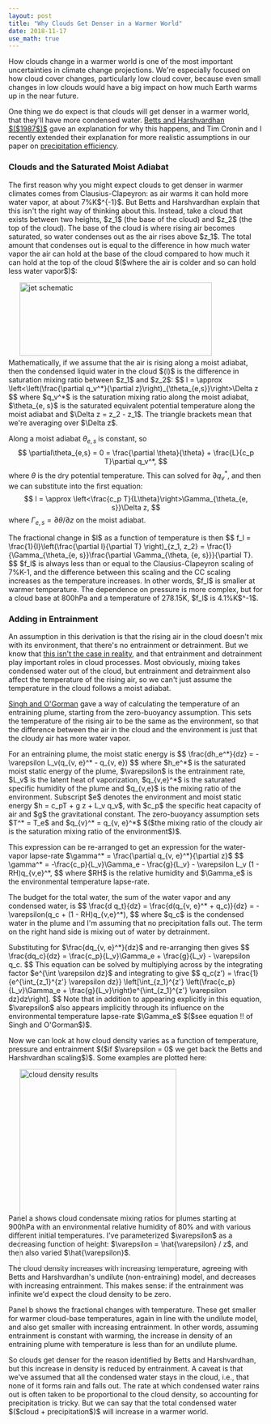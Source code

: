 ```yaml
---
layout: post
title: "Why Clouds Get Denser in a Warmer World"
date: 2018-11-17
use_math: true
---
```


<p>How clouds change in a warmer world is one of the most important uncertainties in climate change projections. We're especially focused on how cloud cover changes, particularly low cloud cover, because even small changes in low clouds would have a big impact on how much Earth warms up in the near future.</p>

<p>One thing we do expect is that clouds will get denser in a warmer world, that they'll have more condensed water. <a href="https://agupubs.onlinelibrary.wiley.com/doi/abs/10.1029/JD092iD07p08483">Betts and Harshvardhan $($1987$)$</a> gave an explanation for why this happens, and Tim Cronin and I recently extended their explanation for more realistic assumptions in our paper on <a href="https://agupubs.onlinelibrary.wiley.com/doi/abs/10.1029/2018MS001482?af=R">precipitation efficiency</a>.</p>

<h3>Clouds and the Saturated Moist Adiabat</h3>

<p>The first reason why you might expect clouds to get denser in warmer climates comes from Clausius-Clapeyron: as air warms it can hold more water vapor, at about 7%K$^{-1}$. But Betts and Harshvardhan explain that this isn't the right way of thinking about this. Instead, take a cloud that exists between two heights, $z_1$ (the base of the cloud) and $z_2$ (the top of the cloud). The base of the cloud is where rising air becomes saturated, so water condenses out as the air rises above $z_1$. The total amount that condenses out is equal to the difference in how much water vapor the air can hold at the base of the cloud compared to how much it can hold at the top of the cloud $($where the air is colder and so can hold less water vapor$)$:</p>

<img src="http://nicklutsko.github.io/notes/images/cloud_density_schematic.png" alt="jet schematic" style="position:absolute; left:250px; width:380px;height:145px;" class="center">
<br /><br /><br /><br /><br /><br /><br /><br />

<p>Mathematically, if we assume that the air is rising along a moist adiabat, then the condensed liquid water in the cloud $(l)$ is the difference in saturation mixing ratio between $z_1$ and $z_2$:
$$
l = \approx \left<\left(\frac{\partial q_v^*}{\partial z}\right)_{\theta_{e,s}}\right>\Delta z
$$
where $q_v^*$ is the saturation mixing ratio along the moist adiabat, $\theta_{e, s}$ is the saturated equivalent potential temperature along the moist adiabat and $\Delta z = z_2 - z_1$. The triangle brackets mean that we're averaging over $\Delta z$.</p>

Along a moist adiabat $\theta_{e, s}$ is constant, so
$$
\partial\theta_{e,s} = 0 = \frac{\partial \theta}{\theta} + \frac{L}{c_p T}\partial q_v^*,
$$
where $\theta$ is the dry potential temperature. This can solved for $\partial q_v^*$, and then we can substitute into the first equation:
$$
l = \approx \left<\frac{c_p T}{L\theta}\right>\Gamma_{\theta_{e, s}}\Delta z,
$$
where $\Gamma_{e, s} = \partial \theta / \partial z$ on the moist adiabat.

<p>The fractional change in $l$ as a function of temperature is then
$$
f_l = \frac{1}{l}\left(\frac{\partial l}{\partial T} \right)_{z_1, z_2} = \frac{1}{\Gamma_{\theta_{e, s}}\frac{\partial \Gamma_{\theta, {e, s}}}{\partial T}.
$$
$f_l$ is always less than or equal to the Clausius-Clapeyron scaling of 7%K-1, and the difference between this scaling and the CC scaling increases as the temperature increases. In other words, $f_l$ is smaller at warmer temperature. The dependence on pressure is more complex, but for a cloud base at 800hPa and a temperature of 278.15K, $f_l$ is 4.1%K$^-1$.</p>

<h3>Adding in Entrainment</h3>

<p>An assumption in this derivation is that the rising air in the cloud doesn't mix with its environment, that there's no entrainment or detrainment. But we know that <a href="https://journals.ametsoc.org/doi/10.1175/2009JAS3184.1">this isn't the case in reality</a>, and that entrainment and detrainment play important roles in cloud processes. Most obviously, mixing takes condensed water out of the cloud, but entrainment and detrainment also affect the temperature of the rising air, so we can't just assume the temperature in the cloud follows a moist adiabat.</p>

<p><a href="http://www.mit.edu/~pog/src/singh_entrainment_2013.pdf">Singh and O'Gorman</a> gave a way of calculating the temperature of an entraining plume, starting from the zero-buoyancy assumption. This sets the temperature of the rising air to be the same as the environment, so that the difference between the air in the cloud and the environment is just that the cloudy air has more water vapor.</p>

<p>For an entraining plume, the moist static energy is
$$
\frac{dh_e^*}{dz} = - \varepsilon L_v(q_{v, e}^* - q_{v, e})
$$
where $h_e^*$ is the saturated moist static energy of the plume, $\varepsilon$ is the entrainment rate, $L_v$ is the latent heat of vaporization, $q_{v,e}^*$ is the saturated specific humidity of the plume and $q_{v,e}$ is the mixing ratio of the environment. Subscript $e$ denotes the environment and moist static energy $h = c_pT + g z + L_v q_v$, with $c_p$ the specific heat capacity of air and $g$ the gravitational constant. The zero-buoyancy assumption sets $T^* = T_e$ and $q_{v}^* = q_{v, e}^*$ $($the mixing ratio of the cloudy air is the saturation mixing ratio of the environment$)$.</p>

<p>This expression can be re-arranged to get an expression for the water-vapor lapse-rate $\gamma^* = \frac{\partial q_{v, e}^*}{\partial z}$ 
$$
\gamma^* = -\frac{c_p}{L_v}\Gamma_e - \frac{g}{L_v} - \varepsilon L_v (1 - RH)q_{v,e}^*,
$$
where $RH$ is the relative humidity and $\Gamma_e$ is the environmental temperature lapse-rate.</p> 

<p>The budget for the total water, the sum of the water vapor and any condensed water, is
$$
\frac{d q_t}{dz} = \frac{d(q_{v, e}^* + q_c)}{dz} = -\varepsilon(q_c + (1 - RH)q_{v,e}^*),
$$
where $q_c$ is the condensed water in the plume and I'm assuming that no precipitation falls out. The term on the right hand side is mixing out of water by detrainment.</p>

<p>Substituting for $\frac{dq_{v, e}^*}{dz}$ and re-arranging then gives
$$
\frac{dq_c}{dz} = \frac{c_p}{L_v}\Gamma_e + \frac{g}{L_v} - \varepsilon q_c.
$$
This equation can be solved by multiplying across by the integrating factor $e^{\int \varepsilon dz}$ and integrating to give
$$
q_c(z') = \frac{1}{e^{\int_{z_1}^{z'} \varepsilon dz}} \left[\int_{z_1}^{z'} \left(\frac{c_p}{L_v}\Gamma_e + \frac{g}{L_v}\right)e^{\int_{z_1}^{z'} \varepsilon dz}dz\right].
$$
Note that in addition to appearing explicitly in this equation, $\varepsilon$ also appears implicitly through its influence on the environmental temperature lapse-rate $\Gamma_e$ $($see equation !! of Singh and O'Gorman$)$.</p>

<p>Now we can look at how cloud density varies as a function of temperature, pressure and entrainment $($if $\varepsilon = 0$ we get back the Betts and Harshvardhan scaling$)$. Some examples are plotted here:</p>

<img src="http://nicklutsko.github.io/notes/images/simple_model.png" alt="cloud density results" style="position:absolute; left:250px; width:310px;height:392px;" class="center">
<br /><br /><br /><br /><br /><br /><br /><br /><br /><br /><br /><br /><br /><br /><br /><br />

<p>Panel a shows cloud condensate mixing ratios for plumes starting at 900hPa with an environmental relative humidity of 80% and with various different initial temperatures. I've parameterized $\varepsilon$ as a decreasing function of height: $\varepsilon = \hat{\varepsilon} / z$, and then also varied $\hat{\varepsilon}$.</p> 

<p>The cloud density increases with increasing temperature, agreeing with Betts and Harshvardhan's undilute (non-entraining) model, and decreases with increasing entrainment. This makes sense: if the entrainment was infinite we'd expect the cloud density to be zero.</p>

<p>Panel b shows the fractional changes with temperature. These get smaller for warmer cloud-base temperatures, again in line with the undilute model, and also get smaller with increasing entrainment. In other words, assuming entrainment is constant with warming, the increase in density of an entraining plume with temperature is less than for an undilute plume.</p> 

<p>So clouds get denser for the reason identified by Betts and Harshvardhan, but this increase in density is reduced by entrainment. A caveat is that we've assumed that all the condensed water stays in the cloud, i.e., that none of it forms rain and falls out. The rate at which condensed water rains out is often taken to be proportional to the cloud density, so accounting for precipitation is tricky. But we can say that the total condensed water $($cloud + precipitation$)$ will increase in a warmer world.</p>

 





